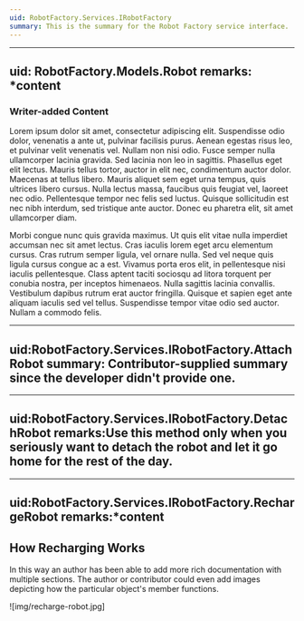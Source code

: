 ```yaml
---
uid: RobotFactory.Services.IRobotFactory
summary: This is the summary for the Robot Factory service interface.
---
```


---
uid: RobotFactory.Models.Robot
remarks: *content
---
### Writer-added Content
Lorem ipsum dolor sit amet, consectetur adipiscing elit. Suspendisse odio dolor, venenatis a ante ut, pulvinar facilisis purus. Aenean egestas risus leo, et pulvinar velit venenatis vel. Nullam non nisi odio. Fusce semper nulla ullamcorper lacinia gravida. Sed lacinia non leo in sagittis. Phasellus eget elit lectus. Mauris tellus tortor, auctor in elit nec, condimentum auctor dolor. Maecenas at tellus libero. Mauris aliquet sem eget urna tempus, quis ultrices libero cursus. Nulla lectus massa, faucibus quis feugiat vel, laoreet nec odio. Pellentesque tempor nec felis sed luctus. Quisque sollicitudin est nec nibh interdum, sed tristique ante auctor. Donec eu pharetra elit, sit amet ullamcorper diam.

Morbi congue nunc quis gravida maximus. Ut quis elit vitae nulla imperdiet accumsan nec sit amet lectus. Cras iaculis lorem eget arcu elementum cursus. Cras rutrum semper ligula, vel ornare nulla. Sed vel neque quis ligula cursus congue ac a est. Vivamus porta eros elit, in pellentesque nisi iaculis pellentesque. Class aptent taciti sociosqu ad litora torquent per conubia nostra, per inceptos himenaeos. Nulla sagittis lacinia convallis. Vestibulum dapibus rutrum erat auctor fringilla. Quisque et sapien eget ante aliquam iaculis sed vel tellus. Suspendisse tempor vitae odio sed auctor. Nullam a commodo felis. 

---
uid:RobotFactory.Services.IRobotFactory.AttachRobot
summary: Contributor-supplied summary since the developer didn't provide one.
---

---
uid:RobotFactory.Services.IRobotFactory.DetachRobot
remarks:Use this method **only** when you seriously want to detach the robot and let it go home for the rest of the day. 
---

---
uid:RobotFactory.Services.IRobotFactory.RechargeRobot
remarks:*content 
---
## How Recharging Works
In this way an author has been able to add more rich documentation with multiple sections. The author or contributor could even add images depicting how the particular object's member functions. 

![img/recharge-robot.jpg]

